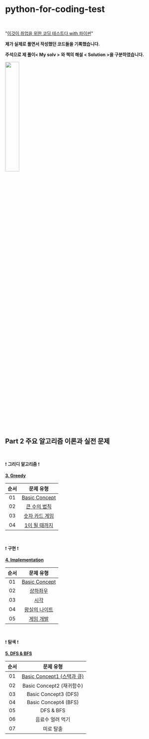 # python-for-coding-test

<br/>

"[이것이 취업을 위한 코딩 테스트다 with 파이썬](http://www.yes24.com/Product/Goods/91433923)"

**제가 실제로 풀면서 작성했던 코드들을 기록했습니다.**

**주석으로 제 풀이< My solv > 와 책의 해설 < Solution >을 구분하였습니다.**

<img src = "https://user-images.githubusercontent.com/97127994/209169984-f86433cf-7864-4688-96d4-2d115434b267.jpeg" width="30%" height="30%">


<br/>


## Part 2 주요 알고리즘 이론과 실전 문제

<br/>

:exclamation: **그리디 알고리즘** :exclamation:


**[3. Greedy](https://github.com/eric98040/python-for-coding-test/tree/main/Greedy)**


|       순서        |         문제 유형       |   
|:-----:|:-----:|
|01|[Basic Concept](https://github.com/eric98040/python-for-coding-test/blob/main/Greedy/Basic%20Concept.py)|
|02|[큰 수의 법칙](https://github.com/eric98040/python-for-coding-test/blob/main/Greedy/%ED%81%B0%20%EC%88%98%EC%9D%98%20%EB%B2%95%EC%B9%99.py)|
|03|[숫자 카드 게임](https://github.com/eric98040/python-for-coding-test/blob/main/Greedy/%EC%88%AB%EC%9E%90%20%EC%B9%B4%EB%93%9C%20%EA%B2%8C%EC%9E%84.py)|
|04|[1이 될 때까지](https://github.com/eric98040/python-for-coding-test/blob/main/Greedy/1%EC%9D%B4%20%EB%90%A0%20%EB%95%8C%EA%B9%8C%EC%A7%80.py)|


<br/>

:exclamation: **구현** :exclamation:

**[4. Implementation](https://github.com/eric98040/python-for-coding-test/tree/main/Implementation)**


|       순서        |         문제 유형       |   
|:-----:|:-----:|
|01|[Basic Concept](https://github.com/eric98040/python-for-coding-test/blob/main/Implementation/Basic%20Concept.py)|
|02|[상하좌우](https://github.com/eric98040/python-for-coding-test/blob/main/Implementation/%EC%83%81%ED%95%98%EC%A2%8C%EC%9A%B0.py)|
|03|[시각](https://github.com/eric98040/python-for-coding-test/blob/main/Implementation/%EC%8B%9C%EA%B0%81.Py)|
|04|[왕실의 나이트](https://github.com/eric98040/python-for-coding-test/blob/main/Implementation/%EC%99%95%EC%8B%A4%EC%9D%98%20%EB%82%98%EC%9D%B4%ED%8A%B8.py)|
|05|[게임 개발](https://github.com/eric98040/python-for-coding-test/blob/main/Implementation/%EA%B2%8C%EC%9E%84%20%EA%B0%9C%EB%B0%9C.py)|


<br/>

:exclamation: **탐색** :exclamation:


**[5. DFS & BFS](https://github.com/eric98040/python-for-coding-test/tree/main/DFS%20%26%20BFS)**


|       순서        |         문제 유형       |   
|:-----:|:-----:|
|01|[Basic Concept1 (스택과 큐)](https://github.com/eric98040/python-for-coding-test/blob/main/DFS%20%26%20BFS/Basic%20Concept1%20(%EC%8A%A4%ED%83%9D%EA%B3%BC%20%ED%81%90).py)|
|02|Basic Concept2 (재귀함수)|
|03|Basic Concept3 (DFS)|
|04|Basic Concept4 (BFS)|
|05|DFS & BFS|
|06|음료수 얼려 먹기|
|07|미로 탈출|

